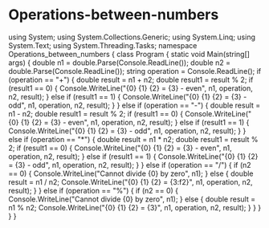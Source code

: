 # Operations-between-numbers
using System; using System.Collections.Generic; using System.Linq; using System.Text; using System.Threading.Tasks;  namespace Operations_between_numbers {     class Program     {         static void Main(string[] args)         {             double n1 = double.Parse(Console.ReadLine());             double n2 = double.Parse(Console.ReadLine());             string operation = Console.ReadLine();              if (operation == "+")             {                 double result = n1 + n2;                 double result1 = result % 2;                  if (result1 == 0)                 {                     Console.WriteLine("{0} {1} {2} = {3} - even", n1, operation, n2, result);                 }                 else if (result1 == 1)                 {                     Console.WriteLine("{0} {1} {2} = {3} - odd", n1, operation, n2, result);                 }             }             else if (operation == "-")             {                 double result = n1 - n2;                 double result1 = result % 2;                  if (result1 == 0)                 {                     Console.WriteLine("{0} {1} {2} = {3} - even", n1, operation, n2, result);                 }                 else if (result1 == 1)                 {                     Console.WriteLine("{0} {1} {2} = {3} - odd", n1, operation, n2, result);                 }             }             else if (operation == "*")             {                 double result = n1 * n2;                 double result1 = result % 2;                  if (result1 == 0)                 {                     Console.WriteLine("{0} {1} {2} = {3} - even", n1, operation, n2, result);                 }                 else if (result1 == 1)                 {                     Console.WriteLine("{0} {1} {2} = {3} - odd", n1, operation, n2, result);                 }             }             else if (operation == "/")             {                 if (n2 == 0)                 {                     Console.WriteLine("Cannot divide {0} by zero", n1);                 }                 else                 {                     double result = n1 / n2;                     Console.WriteLine("{0} {1} {2} = {3:f2}", n1, operation, n2, result);                 }             }             else if (operation == "%")             {                 if (n2 == 0)                 {                     Console.WriteLine("Cannot divide {0} by zero", n1);                 }                 else                 {                     double result = n1 % n2;                     Console.WriteLine("{0} {1} {2} = {3}", n1, operation, n2, result);                 }             }         }     } }
